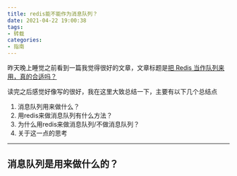 ```yaml
---
title: redis能不能作为消息队列？
date: 2021-04-22 19:00:38
tags:
- 转载
categories:
- 指南
---
```


昨天晚上睡觉之前看到一篇我觉得很好的文章，文章标题是[把 Redis 当作队列来用，真的合适吗？](https://mp.weixin.qq.com/s/QQTG7RIOgSvSIueTqOHwww)

读完之后感觉好像写的很好，我在这里大致总结一下，主要有以下几个总结点

1. 消息队列用来做什么？
2. 用redis来做消息队列有什么方法？
3. 为什么用redis来做消息队列/不做消息队列？
4. 关于这一点的思考

<!--more-->
---
## 消息队列是用来做什么的？